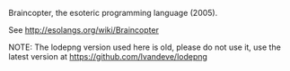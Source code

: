 Braincopter, the esoteric programming language (2005).

See http://esolangs.org/wiki/Braincopter

NOTE: The lodepng version used here is old, please do not use it, use the latest version at  https://github.com/lvandeve/lodepng
